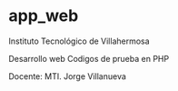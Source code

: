 # app_web
Instituto Tecnológico de Villahermosa

Desarrollo web
Codigos de prueba en PHP

Docente: MTI. Jorge Villanueva

